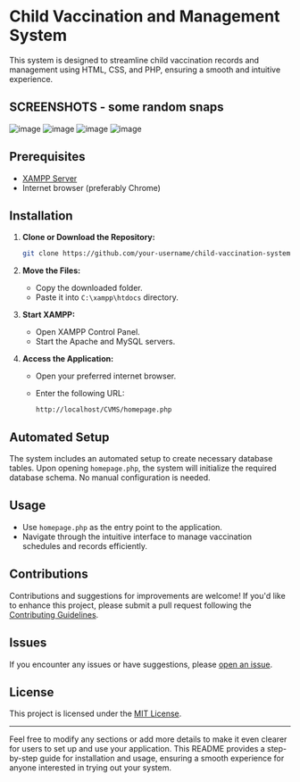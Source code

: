 # Child Vaccination and Management System

This system is designed to streamline child vaccination records and management using HTML, CSS, and PHP, ensuring a smooth and intuitive experience.

## SCREENSHOTS - some random snaps

![image](https://github.com/Tanvir-A-Khan/CVMS--PHP-MYSQL/assets/66480107/addd0145-d6b8-40cd-b84f-015db3816221)
![image](https://github.com/Tanvir-A-Khan/CVMS--PHP-MYSQL/assets/66480107/ea989f41-f194-4bbd-84e4-9761c422d898)
![image](https://github.com/Tanvir-A-Khan/CVMS--PHP-MYSQL/assets/66480107/f63635bc-0fe5-4c75-b995-acdfb5bfba94)
![image](https://github.com/Tanvir-A-Khan/CVMS--PHP-MYSQL/assets/66480107/4498445a-a3c2-47b3-9964-ee8050482592)

## Prerequisites

- [XAMPP Server](https://www.apachefriends.org/index.html)
- Internet browser (preferably Chrome)

## Installation

1. **Clone or Download the Repository:**

    ```bash
    git clone https://github.com/your-username/child-vaccination-system.git
    ```

2. **Move the Files:**

    - Copy the downloaded folder.
    - Paste it into `C:\xampp\htdocs` directory.

3. **Start XAMPP:**

    - Open XAMPP Control Panel.
    - Start the Apache and MySQL servers.

4. **Access the Application:**

    - Open your preferred internet browser.
    - Enter the following URL:

        ```
        http://localhost/CVMS/homepage.php
        ```

## Automated Setup

The system includes an automated setup to create necessary database tables. Upon opening `homepage.php`, the system will initialize the required database schema. No manual configuration is needed.

## Usage

- Use `homepage.php` as the entry point to the application.
- Navigate through the intuitive interface to manage vaccination schedules and records efficiently.

## Contributions

Contributions and suggestions for improvements are welcome! If you'd like to enhance this project, please submit a pull request following the [Contributing Guidelines](CONTRIBUTING.md).

## Issues

If you encounter any issues or have suggestions, please [open an issue](https://github.com/your-username/child-vaccination-system/issues).

## License

This project is licensed under the [MIT License](LICENSE).

---

Feel free to modify any sections or add more details to make it even clearer for users to set up and use your application. This README provides a step-by-step guide for installation and usage, ensuring a smooth experience for anyone interested in trying out your system.
